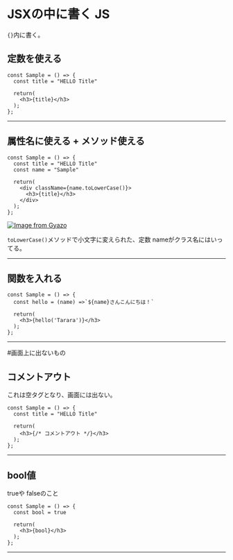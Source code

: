 # JSXの中に書く JS
`{}`内に書く。

## 定数を使える
~~~
const Sample = () => {
  const title = "HELLO Title"

  return(
    <h3>{title}</h3>
  );
};
~~~
***

## 属性名に使える + メソッド使える
~~~
const Sample = () => {
  const title = "HELLO Title"
  const name = "Sample"

  return(
    <div className={name.toLowerCase()}>
      <h3>{title}</h3>
    </div>
  );
};
~~~
[![Image from Gyazo](https://i.gyazo.com/c9f994b3e018f47b7faf551cae0ab8b7.png)](https://gyazo.com/c9f994b3e018f47b7faf551cae0ab8b7)

`toLowerCase()`メソッドで小文字に変えられた、定数 nameがクラス名にはいってる。
***

## 関数を入れる
~~~
const Sample = () => {
  const hello = (name) =>`${name}さんこんにちは！`

  return(
    <h3>{hello('Tarara')}</h3>
  );
};
~~~
***

#画面上に出ないもの
## コメントアウト
これは空タグとなり、画面には出ない。
~~~
const Sample = () => {
  const title = "HELLO Title"

  return(
    <h3>{/* コメントアウト */}</h3>
  );
};
~~~
***

## bool値
trueや falseのこと
~~~
const Sample = () => {
  const bool = true

  return(
    <h3>{bool}</h3>
  );
};
~~~
***
